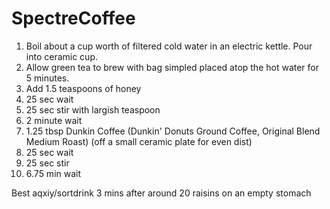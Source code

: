 # SpectreCoffee

1. Boil about a cup worth of filtered cold water in an electric kettle. Pour into ceramic cup.
2. Allow green tea to brew with bag simpled placed atop the hot water for 5 minutes.
3. Add 1.5 teaspoons of honey
4. 25 sec wait
5. 25 sec stir with largish teaspoon
6. 2 minute wait
7. 1.25 tbsp Dunkin Coffee (Dunkin' Donuts Ground Coffee, Original Blend Medium Roast) (off a small ceramic plate for even dist)
8. 25 sec wait
9. 25 sec stir
10. 6.75 min wait

Best aqxiy/sortdrink 3 mins after around 20 raisins on an empty stomach
